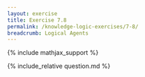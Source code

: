 ```yaml
---
layout: exercise
title: Exercise 7.8
permalink: /knowledge-logic-exercises/7-8/
breadcrumb: Logical Agents
---
```


{% include mathjax_support %}

<div><i class="arrow-up" data-chapter="knowledge-logic-exercises" data-exercise="ex_8" data-rating="0"></i></div>
{% include_relative question.md %}
